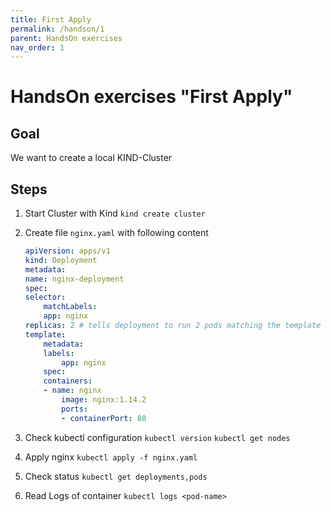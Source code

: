 ```yaml
---
title: First Apply
permalink: /handson/1
parent: HandsOn exercises
nav_order: 1
---
```


# HandsOn exercises "First Apply"

## Goal

We want to create a local KIND-Cluster

## Steps

1. Start Cluster with Kind
   `kind create cluster`
2. Create file `nginx.yaml` with following content

   ```yaml
   apiVersion: apps/v1
   kind: Deployment
   metadata:
   name: nginx-deployment
   spec:
   selector:
       matchLabels:
       app: nginx
   replicas: 2 # tells deployment to run 2 pods matching the template
   template:
       metadata:
       labels:
           app: nginx
       spec:
       containers:
       - name: nginx
           image: nginx:1.14.2
           ports:
           - containerPort: 80
   ```

3. Check kubectl configuration
   `kubectl version`
   `kubectl get nodes`
4. Apply nginx
   `kubectl apply -f nginx.yaml`
5. Check status
   `kubectl get deployments,pods`
6. Read Logs of container
   `kubectl logs <pod-name>`
